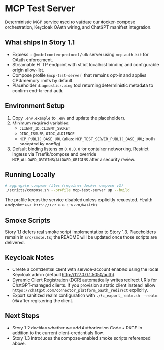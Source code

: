 # MCP Test Server

Deterministic MCP service used to validate our docker-compose orchestration, Keycloak OAuth wiring, and ChatGPT manifest integration.

## What ships in Story 1.1
- Express + `@modelcontextprotocol/sdk` server using `mcp-auth-kit` for OAuth enforcement.
- Streamable HTTP endpoint with strict localhost binding and configurable origin allow-list.
- Compose profile (`mcp-test-server`) that remains opt-in and applies CPU/memory limits by default.
- Placeholder `diagnostics.ping` tool returning deterministic metadata to confirm end-to-end auth.

## Environment Setup
1. Copy `.env.example` to `.env` and update the placeholders.
2. Minimum required variables:
   - `CLIENT_ID`, `CLIENT_SECRET`
   - `OIDC_ISSUER`, `OIDC_AUDIENCE`
   - `MCP_PUBLIC_BASE_URL` (alias: `MCP_TEST_SERVER_PUBLIC_BASE_URL`; both accepted by config)
3. Default binding listens on `0.0.0.0` for container networking. Restrict ingress via Traefik/compose and override `MCP_ALLOWED_ORIGINS`/`ALLOWED_ORIGINS` after a security review.

## Running Locally
```bash
# aggregate compose files (requires docker compose v2)
./scripts/compose.sh --profile mcp-test-server up --build
```

The profile keeps the service disabled unless explicitly requested. Health endpoint: `GET http://127.0.0.1:8770/healthz`.

## Smoke Scripts
Story 1.1 defers real smoke script implementation to Story 1.3. Placeholders remain in `src/smoke.ts`; the README will be updated once those scripts are delivered.

## Keycloak Notes
- Create a confidential client with service-account enabled using the local Keycloak admin (default http://127.0.0.1:5050/auth).
- Dynamic Client Registration (DCR) automatically writes redirect URIs for ChatGPT-managed clients. If you provision a static client instead, allow `https://chatgpt.com/connector_platform_oauth_redirect` explicitly.
- Export sanitized realm configuration with `./kc_export_realm.sh --realm OMA` after registering the client.

## Next Steps
- Story 1.2 decides whether we add Authorization Code + PKCE in addition to the current client-credentials flow.
- Story 1.3 introduces the compose-enabled smoke scripts referenced above.
